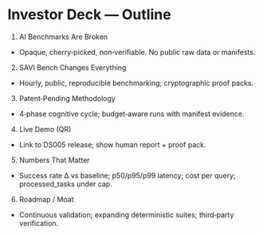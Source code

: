 # Investor Deck — Outline

1. AI Benchmarks Are Broken
- Opaque, cherry‑picked, non‑verifiable. No public raw data or manifests.

2. SAVI Bench Changes Everything
- Hourly, public, reproducible benchmarking; cryptographic proof packs.

3. Patent‑Pending Methodology
- 4‑phase cognitive cycle; budget‑aware runs with manifest evidence.

4. Live Demo (QR)
- Link to DS005 release; show human report + proof pack.

5. Numbers That Matter
- Success rate Δ vs baseline; p50/p95/p99 latency; cost per query; processed_tasks under cap.

6. Roadmap / Moat
- Continuous validation; expanding deterministic suites; third‑party verification.
